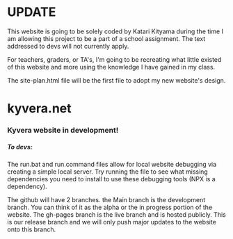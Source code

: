 # UPDATE
This website is going to be solely coded by Katari Kityama during the time I am allowing this project to be a part of a school assignment. The text addressed to devs will not currently apply.

For teachers, graders, or TA's, I'm going to be recreating what little existed of this website and more using the knowledge I have gained in my class. 

The site-plan.html file will be the first file to adopt my new website's design. 

# kyvera.net
### Kyvera website in development! 
##### To devs: 
The run.bat and run.command files allow for local website debugging via creating a simple local server. Try running the file to see what missing dependencies you need to install to use these debugging tools (NPX is a dependency).

The github will have 2 branches. the Main branch is the development branch. You can think of it as the alpha or the in progress portion of the website. 
The gh-pages branch is the live branch and is hosted publicly. This is our release branch and we will only push major updates to the website onto this branch. 


